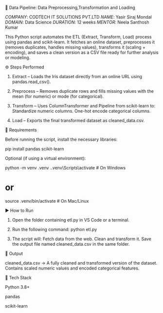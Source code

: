 🧠 Data Pipeline: Data Preprocessing,Transformation and Loading

*COMPANY*: CODTECH IT SOLUTIONS PVT.LTD
*NAME*: Yasir Siraj Mondal
*DOMAIN*: Data Science
*DURATION*: 12 weeks
*MENTOR*: Neela Santhosh Kumar

This Python script automates the ETL (Extract, Transform, Load) process using pandas and scikit-learn.
It fetches an online dataset, preprocesses it (removes duplicates, handles missing values), transforms it (scaling + encoding), and saves a clean version as a CSV file ready for further analysis or modeling.




⚙ Steps Performed

1. Extract – Loads the Iris dataset directly from an online URL using pandas.read_csv().

2. Preprocess – Removes duplicate rows and fills missing values with the mean (for numeric) or mode (for categorical).

3. Transform – Uses ColumnTransformer and Pipeline from scikit-learn to:
Standardize numeric columns.
One-hot encode categorical columns.

4. Load – Exports the final transformed dataset as cleaned_data.csv.


🧰 Requirements

Before running the script, install the necessary libraries:

pip install pandas scikit-learn

Optional (if using a virtual environment):

python -m venv .venv
.\.venv\Scripts\activate       # On Windows
# or
source .venv/bin/activate      # On Mac/Linux


▶ How to Run
1. Open the folder containing etl.py in VS Code or a terminal.

2. Run the following command:
python etl.py

3. The script will:
Fetch data from the web.
Clean and transform it.
Save the output file named cleaned_data.csv in the same folder.


🧾 Output

cleaned_data.csv → A fully cleaned and transformed version of the dataset.
Contains scaled numeric values and encoded categorical features.


🧱 Tech Stack

Python 3.8+

pandas

scikit-learn
